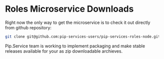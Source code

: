 # Roles Microservice Downloads

Right now the only way to get the microservice is to check it out directly from github repository:

```bash
git clone git@github.com:pip-services-users/pip-services-roles-node.git
```

Pip.Service team is working to implement packaging and make stable releases available for your 
as zip downloadable archieves.